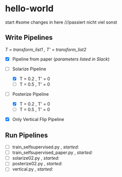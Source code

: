 # hello-world
start
#some changes in here
///passiert nicht viel sonst 


## Write Pipelines

*T = transform_list1 , T' = transform_list2*

- [x] Pipeline from paper (*parameters listed in Slack*)

- [ ] Solarize Pipeline
  - [x] T = 0.2 , T' = 0
  - [ ] T = 0.5 , T' = 0

- [ ] Posterize Pipeline
  - [x] T = 0.2 , T' = 0
  - [ ] T = 0.5 , T' = 0

- [x] Only Vertical Flip Pipeline


## Run Pipelines

- [ ] train_selfsupervised.py , *started:*
- [ ] train_selfsupervised_paper.py , *started:*
- [ ] solarize02.py , *started:*
- [ ] posterize02.py , *started:*
- [ ] vertical.py , *started:*
